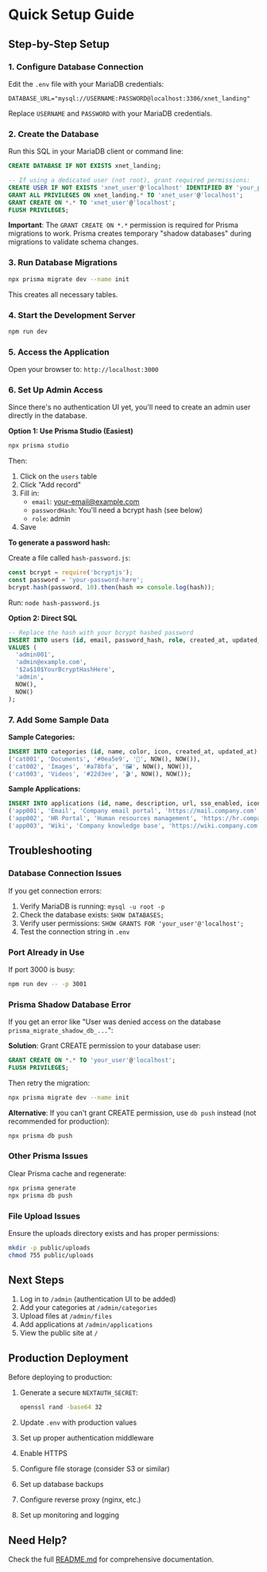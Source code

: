 # Quick Setup Guide

## Step-by-Step Setup

### 1. Configure Database Connection

Edit the `.env` file with your MariaDB credentials:

```env
DATABASE_URL="mysql://USERNAME:PASSWORD@localhost:3306/xnet_landing"
```

Replace `USERNAME` and `PASSWORD` with your MariaDB credentials.

### 2. Create the Database

Run this SQL in your MariaDB client or command line:

```sql
CREATE DATABASE IF NOT EXISTS xnet_landing;

-- If using a dedicated user (not root), grant required permissions:
CREATE USER IF NOT EXISTS 'xnet_user'@'localhost' IDENTIFIED BY 'your_password';
GRANT ALL PRIVILEGES ON xnet_landing.* TO 'xnet_user'@'localhost';
GRANT CREATE ON *.* TO 'xnet_user'@'localhost';
FLUSH PRIVILEGES;
```

**Important**: The `GRANT CREATE ON *.*` permission is required for Prisma migrations to work. Prisma creates temporary "shadow databases" during migrations to validate schema changes.

### 3. Run Database Migrations

```bash
npx prisma migrate dev --name init
```

This creates all necessary tables.

### 4. Start the Development Server

```bash
npm run dev
```

### 5. Access the Application

Open your browser to: `http://localhost:3000`

### 6. Set Up Admin Access

Since there's no authentication UI yet, you'll need to create an admin user directly in the database.

**Option 1: Use Prisma Studio (Easiest)**

```bash
npx prisma studio
```

Then:
1. Click on the `users` table
2. Click "Add record"
3. Fill in:
   - `email`: your-email@example.com
   - `passwordHash`: You'll need a bcrypt hash (see below)
   - `role`: admin
4. Save

**To generate a password hash:**

Create a file called `hash-password.js`:

```javascript
const bcrypt = require('bcryptjs');
const password = 'your-password-here';
bcrypt.hash(password, 10).then(hash => console.log(hash));
```

Run: `node hash-password.js`

**Option 2: Direct SQL**

```sql
-- Replace the hash with your bcrypt hashed password
INSERT INTO users (id, email, password_hash, role, created_at, updated_at)
VALUES (
  'admin001',
  'admin@example.com',
  '$2a$10$YourBcryptHashHere',
  'admin',
  NOW(),
  NOW()
);
```

### 7. Add Some Sample Data

**Sample Categories:**

```sql
INSERT INTO categories (id, name, color, icon, created_at, updated_at) VALUES
('cat001', 'Documents', '#0ea5e9', '📄', NOW(), NOW()),
('cat002', 'Images', '#a78bfa', '🖼️', NOW(), NOW()),
('cat003', 'Videos', '#22d3ee', '🎬', NOW(), NOW());
```

**Sample Applications:**

```sql
INSERT INTO applications (id, name, description, url, sso_enabled, icon, category, color, sort_order, created_at, updated_at) VALUES
('app001', 'Email', 'Company email portal', 'https://mail.company.com', true, '📧', 'Communication', '#0ea5e9', 1, NOW(), NOW()),
('app002', 'HR Portal', 'Human resources management', 'https://hr.company.com', true, '👥', 'Internal', '#a78bfa', 2, NOW(), NOW()),
('app003', 'Wiki', 'Company knowledge base', 'https://wiki.company.com', false, '📚', 'Resources', '#22d3ee', 3, NOW(), NOW());
```

## Troubleshooting

### Database Connection Issues

If you get connection errors:

1. Verify MariaDB is running: `mysql -u root -p`
2. Check the database exists: `SHOW DATABASES;`
3. Verify user permissions: `SHOW GRANTS FOR 'your_user'@'localhost';`
4. Test the connection string in `.env`

### Port Already in Use

If port 3000 is busy:

```bash
npm run dev -- -p 3001
```

### Prisma Shadow Database Error

If you get an error like "User was denied access on the database `prisma_migrate_shadow_db_...`":

**Solution**: Grant CREATE permission to your database user:

```sql
GRANT CREATE ON *.* TO 'your_user'@'localhost';
FLUSH PRIVILEGES;
```

Then retry the migration:

```bash
npx prisma migrate dev --name init
```

**Alternative**: If you can't grant CREATE permission, use `db push` instead (not recommended for production):

```bash
npx prisma db push
```

### Other Prisma Issues

Clear Prisma cache and regenerate:

```bash
npx prisma generate
npx prisma db push
```

### File Upload Issues

Ensure the uploads directory exists and has proper permissions:

```bash
mkdir -p public/uploads
chmod 755 public/uploads
```

## Next Steps

1. Log in to `/admin` (authentication UI to be added)
2. Add your categories at `/admin/categories`
3. Upload files at `/admin/files`
4. Add applications at `/admin/applications`
5. View the public site at `/`

## Production Deployment

Before deploying to production:

1. Generate a secure `NEXTAUTH_SECRET`:
   ```bash
   openssl rand -base64 32
   ```

2. Update `.env` with production values
3. Set up proper authentication middleware
4. Enable HTTPS
5. Configure file storage (consider S3 or similar)
6. Set up database backups
7. Configure reverse proxy (nginx, etc.)
8. Set up monitoring and logging

## Need Help?

Check the full [README.md](./README.md) for comprehensive documentation.
